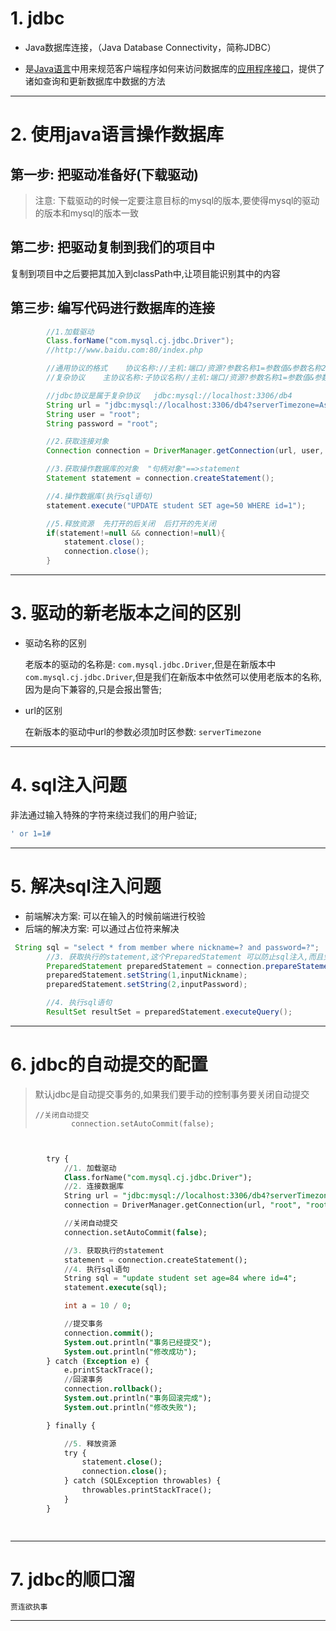 # 1. jdbc

- Java数据库连接，（Java Database Connectivity，简称JDBC）

- 是[Java语言](https://baike.baidu.com/item/Java语言)中用来规范客户端程序如何来访问数据库的[应用程序接口](https://baike.baidu.com/item/应用程序接口/10418844)，提供了诸如查询和更新数据库中数据的方法

---

# 2. 使用java语言操作数据库

## 第一步: 把驱动准备好(下载驱动)

> 注意: 下载驱动的时候一定要注意目标的mysql的版本,要使得mysql的驱动的版本和mysql的版本一致

## 第二步: 把驱动复制到我们的项目中

复制到项目中之后要把其加入到classPath中,让项目能识别其中的内容

## 第三步: 编写代码进行数据库的连接

~~~java
        //1.加载驱动
        Class.forName("com.mysql.cj.jdbc.Driver");
        //http://www.baidu.com:80/index.php

        //通用协议的格式    协议名称://主机:端口/资源?参数名称1=参数值&参数名称2=参数值
        //复杂协议    主协议名称:子协议名称//主机:端口/资源?参数名称1=参数值&参数名称2=参数值

        //jdbc协议是属于复杂协议   jdbc:mysql://localhost:3306/db4
        String url = "jdbc:mysql://localhost:3306/db4?serverTimezone=Asia/Shanghai";
        String user = "root";
        String password = "root";

        //2.获取连接对象
        Connection connection = DriverManager.getConnection(url, user, password);

        //3.获取操作数据库的对象  "句柄对象"==>statement
        Statement statement = connection.createStatement();

        //4.操作数据库(执行sql语句)
        statement.execute("UPDATE student SET age=50 WHERE id=1");

        //5.释放资源  先打开的后关闭  后打开的先关闭
        if(statement!=null && connection!=null){
            statement.close();
            connection.close();
        } 
~~~

---

# 3. 驱动的新老版本之间的区别

- 驱动名称的区别

  老版本的驱动的名称是: `com.mysql.jdbc.Driver`,但是在新版本中 `com.mysql.cj.jdbc.Driver`,但是我们在新版本中依然可以使用老版本的名称,因为是向下兼容的,只是会报出警告;

- url的区别

  在新版本的驱动中url的参数必须加时区参数:  `serverTimezone`

----

# 4. sql注入问题

非法通过输入特殊的字符来绕过我们的用户验证;

~~~sql
' or 1=1#
~~~

---

# 5. 解决sql注入问题

- 前端解决方案: 可以在输入的时候前端进行校验
- 后端的解决方案: 可以通过占位符来解决

~~~java
 String sql = "select * from member where nickname=? and password=?";
        //3. 获取执行的statement,这个PreparedStatement 可以防止sql注入,而且免去拼接参数的痛苦
        PreparedStatement preparedStatement = connection.prepareStatement(sql);
        preparedStatement.setString(1,inputNickname);
        preparedStatement.setString(2,inputPassword);

        //4. 执行sql语句
        ResultSet resultSet = preparedStatement.executeQuery();
~~~

---

# 6. jdbc的自动提交的配置

> 默认jdbc是自动提交事务的,如果我们要手动的控制事务要关闭自动提交
>
>     //关闭自动提交
>             connection.setAutoCommit(false);

~~~sql


        try {
            //1. 加载驱动
            Class.forName("com.mysql.cj.jdbc.Driver");
            //2. 连接数据库
            String url = "jdbc:mysql://localhost:3306/db4?serverTimezone=Asia/Shanghai";
            connection = DriverManager.getConnection(url, "root", "root");

            //关闭自动提交
            connection.setAutoCommit(false);

            //3. 获取执行的statement
            statement = connection.createStatement();
            //4. 执行sql语句
            String sql = "update student set age=84 where id=4";
            statement.execute(sql);

            int a = 10 / 0;

            //提交事务
            connection.commit();
            System.out.println("事务已经提交");
            System.out.println("修改成功");
        } catch (Exception e) {
            e.printStackTrace();
            //回滚事务
            connection.rollback();
            System.out.println("事务回滚完成");
            System.out.println("修改失败");

        } finally {

            //5. 释放资源
            try {
                statement.close();
                connection.close();
            } catch (SQLException throwables) {
                throwables.printStackTrace();
            }
        }

    
~~~

---

# 7. jdbc的顺口溜

~~~sql
贾连欲执事
~~~

----

